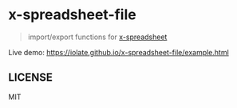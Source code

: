 # x-spreadsheet-file

> import/export functions for [x-spreadsheet](https://github.com/myliang/x-spreadsheet)

Live demo: https://iolate.github.io/x-spreadsheet-file/example.html

## LICENSE

MIT
